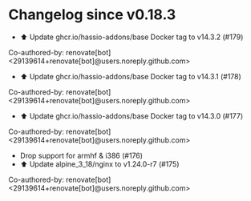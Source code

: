 # Changelog since v0.18.3
- ⬆️ Update ghcr.io/hassio-addons/base Docker tag to v14.3.2 (#179)

Co-authored-by: renovate[bot] <29139614+renovate[bot]@users.noreply.github.com> 
- ⬆️ Update ghcr.io/hassio-addons/base Docker tag to v14.3.1 (#178)

Co-authored-by: renovate[bot] <29139614+renovate[bot]@users.noreply.github.com> 
- ⬆️ Update ghcr.io/hassio-addons/base Docker tag to v14.3.0 (#177)

Co-authored-by: renovate[bot] <29139614+renovate[bot]@users.noreply.github.com> 
- Drop support for armhf & i386 (#176) 
- ⬆️ Update alpine_3_18/nginx to v1.24.0-r7 (#175)

Co-authored-by: renovate[bot] <29139614+renovate[bot]@users.noreply.github.com> 
